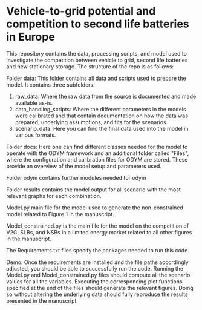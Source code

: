 # Vehicle-to-grid potential and competition to second life batteries in Europe

This repository contains the data, processing scripts, and model used to investigate the competition between vehicle to grid, second life batteries and new stationary storage. The structure of the repo is as follows:

Folder data: This folder contains all data and scripts used to prepare the model. It contains three subfolders:
1. raw_data: Where the raw data from the source is documented and made available as-is.
2. data_handling_scripts: Where the different parameters in the models were calibrated and that contain documentation on how the data was prepared, underlying assumptions, and fits for the scenarios.
3. scenario_data: Here you can find the final data used into the model in various formats.

Folder docs: Here one can find different classes needed for the model to operate with the ODYM framework and an additional folder called "Files", where the configuration and calibration files for ODYM are stored. These provide an overview of the model setup and parameters used.

Folder odym contains further modules needed for odym

Folder results contains the model output for all scenario with the most relevant graphs for each combination.

Model.py main file for the model used to generate the non-constrained model related to Figure 1 in the manuscript. 

Model_constrained.py is the main file for the model on the competition of V2G, SLBs, and NSBs in a limited energy market related to all other figures in the manuscript. 

The Requirements.txt files specify the packages needed to run this code. 

Demo: Once the requirements are installed and the file paths accordingly adjusted, you should be able to successfully run the code. Running the Model.py and Model_constrained.py files should compute all the scenario values for all the variables. Executing the corresponding plot functions specified at the end of the files should generate the relevant figures. Doing so without altering the underlying data should fully reproduce the results presented in the manuscript. 

